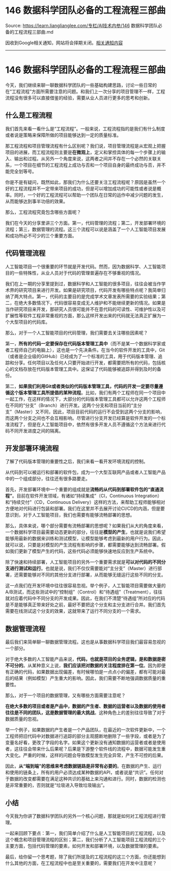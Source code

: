 # 146 数据科学团队必备的工程流程三部曲 

Source: https://learn.lianglianglee.com/专栏/AI技术内参/146 数据科学团队必备的工程流程三部曲.md

因收到Google相关通知，网站将会择期关闭。[相关通知内容](https://lumendatabase.org/notices/44265620)

---

# 146 数据科学团队必备的工程流程三部曲

今天，我们继续来聊一聊数据科学团队的一些基础构建思路，讨论一些日常的在“工程流程”方面所需要注意的问题。和我们上一次分享的项目管理不一样，工程流程没有很多可以直接借鉴的经验，需要从业人员进行更多的思考和创新。

## 什么是工程流程

我们首先来看一看什么是“工程流程”。一般来说，工程流程指的是我们有什么制度或者说是策略来保障所做的项目能够达到一定的质量标准。

那工程流程和项目管理流程有什么区别呢？我们说，项目管理流程是从宏观上把握项目的进展，而工程流程则主要是**在微观上**，定义和掌控具体的每一个步骤上的输入、输出和过程。从另外一个角度来说，这两者之间并不存在一个必然的关联关系，一个项目在细节的工程流程上成功与否和一个项目自身的最终成功与否，并不能完全划等号。

你是不是有疑问，既然如此，那我们为什么还要关注工程流程呢？原因是虽然一个好的工程流程并不一定带来项目的成功，但是可以增加成功的可能性或者说是概率。同时，一个好的工程流程可以帮助一个团队在日常的运作中减少问题的发生，从而能够达到事半功倍的效果。

那么，工程流程究竟包含哪些方面呢？

我们在今天的分享里讲三个方面。第一，代码管理的流程；第二，开发部署环境的流程；第三，数据管理的流程。这三个流程可以说是涵盖了一个人工智能项目发展和成功所必不可少的三个重要方面。

## 代码管理流程

人工智能项目一个很重要的环节就是开发代码。然而，因为数据科学、人工智能项目的一些特殊性，从业人员对于代码的管理普遍存在不够重视的情况。

我们在上一期的分享里提到过，数据科学和人工智能的很多项目，往往会被当作学术界的研究项目来进行开发。如果是研究项目，代码开发有哪些特点呢？我简单归纳了两大特点。第一，代码的主要目的是完成学术文章发表所需要的实验结果；第二，在绝大多数情况下，代码很容易变成无人维护和不能继续更新的情况。如果是当作研究项目来开发，那研究人员很可能并不在意代码的可读性、可维护性以及可扩展性等软件工程非常重视的方面，那么这样开发出来的代码就无法真正扩展为一个大型项目的代码库。

那么，对于一个人工智能项目的代码管理，我们需要去关注哪些因素呢？

第一，**所有的代码一定要保存在代码版本管理工具中**（而不是某一个数据科学家或者工程师自己的电脑上），这也是一个先决条件。在当今的软件开发的工具中，Git（或者是企业级的GitHub）已经成为了一个标准的工具，用于代码版本管理、追踪和分享。任何项目以及任何人只要开始进行开发，都需要把所有的代码，包括核心的文档存放在代码版本管理工具中。这保证了代码能够被追踪并得到及时的备份。

第二，**如果我们利用Git或者类似的代码版本管理工具，代码的开发一定要尽量遵循这个版本管理工具所提倡的某种流程**。比如，我们有两个工程师在同一个项目中一起工作，在这样的情况下，大部分的代码版本管理工具都可以允许这两个工程师在不同的“分支”（Branch）进行开发。这两个分支和项目当前的“主分支”（Master）又不同，因此，项目目前代码的运行不会受到这两个分支的影响，而这两个分支之间也不会互相影响。尽管进行分支开发已经算是软件开发的一个标准流程了，但是在人工智能项目中，依然有很多开发人员不遵循这个方法来进行代码不同开发进度之间的隔离。

## 开发部署环境流程

了解了代码版本管理的重要性之后，我们来看一看开发环境流程的控制。

从代码到可以被运行和部署的软件包，成为一个大型互联网产品或者人工智能产品中的一个组成部分，往往还有很多路要走。

首先，开发部署环境中一个重要的组成就是**流畅的从代码到部署软件包的“直通流程”**。目前在软件开发领域，有诸如“持续集成”（CI，Continuous Integration）和“持续交付”（CD，Continuous Delivery）这样的方法，来帮助工程师能够相对方便地对代码进行包装和部署。我们在这里并不去展开讨论CI/CD的内涵，但是要意识到，对于人工智能项目，我们也需要有能够流畅部署的思想。

那么，具体来说，哪个部分需要有流畅部署的思想呢？如果我们从大的角度来看，一个数据科学项目最需要动态更新的部分，往往是**模型的产生**，也就是说我们希望能够用最新的数据来训练和测试模型，让模型能够考虑到最新的用户行为。因此，就可以说，只要是对模型的产生流程有影响的步骤，都需要能够达到流畅部署。假如我们更新了模型产生的代码，这些代码必须能够快速地反应到生产系统中。

除了快速和持续部署，人工智能项目的另外一个重要需求就是**可以对代码的不同分支进行测试和运行**。也就是说，我们不仅仅需要能对“主分支”（Master）进行部署，还需要能够对不同的其他分支进行部署，从而能够无缝运行这些不同的分支。

这一点我们在开发环境中往往很容易忽视。举个例子，人工智能项目需要做大量的A/B测试，而这些测试中的“控制组”（Control）和“待遇组”（Treatment），往往就对应着代码中不同分支的开发成果。因此，在我们不清楚“待遇组”所对应的代码是不是能够真正带来好处之前，最好不要把这个分支和主分支进行合并。我们首先需要在线测试这个分支的效果，这就带来了运行不同分支的一个需求。

## 数据管理流程

最后我们来简单聊一聊数据管理流程。这也是从事数据科学项目我们最容易忽视的一个部分。

对于绝大多数的人工智能产品来说，**代码，也就是项目的业务逻辑，是和数据是密不可分的**。从某种意义上说，**我们应该把对数据的关注程度排在第一位**。因为即便有正确的代码，如果数据出现偏差，有时候哪怕是一点点小的偏差，都有可能对最后的结果（例如模型）产生重大的影响。因此，我们需要不断地强调数据质量的重要性。

那么，对于一个项目的数据管理，又有哪些方面需要注意呢？

**在绝大多数的项目或者是产品中，数据的产生者、数据的运营者以及数据的使用者往往是不同的团队，这是数据管理的最大挑战**。这种角色上的差别往往导致了对于数据质量的忽视。

举一个例子，如果数据的产生者是一个产品团队，在最近的一次软件更新中，一个工程师把旧代码中对数据进行追踪的部分主观臆断地删除了一些字段，或者是为了变量名好看，更改了字段的名字。如果这个更新没有通知数据的运营者或者是使用者，这往往会带来什么后果呢？后果是下游整个软件线的流程中，数据可能发生重大变化。严重的时候，这样的问题会导致模型发生完全异常，产生不可控的后果。

因此，**从“端到端”的思维来考虑数据链路是非常有必要的**。在数据的产生、运行和使用的链条上，所有的用户必须达成某种数据的API，或者说是“共识”。任何对于数据的改变都需要在满足这种共识的基础上来沟通和进行。同时，数据的检测也是非常重要的，否则就是“垃圾进入导致垃圾输出”。

## 小结

今天我为你讲了数据科学团队的另外一个核心问题，那就是如何对工程流程进行管理。

一起来回顾下要点：第一，我们简单介绍了什么是人工智能项目的工程流程，以及这个概念和项目管理流程的区别；第二，我们分析了人工智能项目工程流程的三个主要方面，包括代码管理的要素，如何开发和部署环境，以及数据管理的要素。

最后，给你留一个思考题，除了我们所提及的工程流程的这三个方面，你还能想到什么其他的方面，在工程流程中也是至关重要的，需要我们在开发中注意呢？